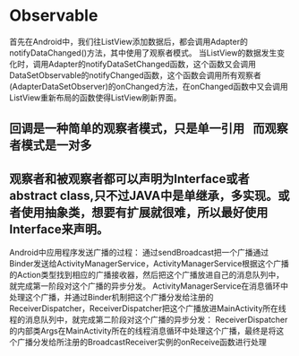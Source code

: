 # Observable
首先在Android中，我们往ListView添加数据后，都会调用Adapter的notifyDataChanged()方法，其中使用了观察者模式。
当ListView的数据发生变化时，调用Adapter的notifyDataSetChanged函数，这个函数又会调用DataSetObservable的notifyChanged函数，这个函数会调用所有观察者(AdapterDataSetObserver)的onChanged方法，在onChanged函数中又会调用ListView重新布局的函数使得ListView刷新界面。

## 回调是一种简单的观察者模式，只是单一引用   而观察者模式是一对多
## 观察者和被观察者都可以声明为Interface或者 abstract class,只不过JAVA中是单继承，多实现。或者使用抽象类，想要有扩展就很难，所以最好使用Interface来声明。
Android中应用程序发送广播的过程：
通过sendBroadcast把一个广播通过Binder发送给ActivityManagerService，ActivityManagerService根据这个广播的Action类型找到相应的广播接收器，然后把这个广播放进自己的消息队列中，就完成第一阶段对这个广播的异步分发。
ActivityManagerService在消息循环中处理这个广播，并通过Binder机制把这个广播分发给注册的ReceiverDispatcher，ReceiverDispatcher把这个广播放进MainActivity所在线程的消息队列中，就完成第二阶段对这个广播的异步分发：
ReceiverDispatcher的内部类Args在MainActivity所在的线程消息循环中处理这个广播，最终是将这个广播分发给所注册的BroadcastReceiver实例的onReceive函数进行处理
